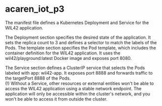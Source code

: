 # acaren_iot_p3

The manifest file defines a Kubernetes Deployment and Service for the WIL42 application.

The Deployment section specifies the desired state of the application. It sets the replica count to 3 and defines a selector to match the labels of the Pods. The template section specifies the Pod template, which includes the container definition for the WIL42 application. It uses the wil42/playground:latest Docker image and exposes port 8080.

The Service section defines a ClusterIP service that selects the Pods labeled with app: wil42-app. It exposes port 8888 and forwards traffic to the targetPort 8888 of the Pods.\
(!) Without a Service, other resources or external entities won't be able to access the WIL42 application using a stable network endpoint. The application will only be accessible within the cluster's network, and you won't be able to access it from outside the cluster.
